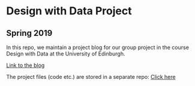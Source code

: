 # Design with Data Project

## Spring 2019

In this repo, we maintain a project blog for our group project in the course Design with Data at the University of Edinburgh.

[Link to the blog](https://zoepointon.github.io/dwd-project/)

The project files (code etc.) are stored in a separate repo: [Click here](https://github.com/sarah37/dwd-data-souvenirs)

